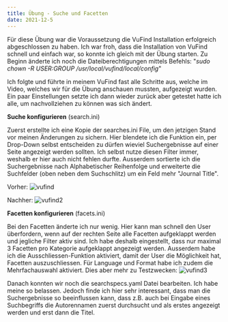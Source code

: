 ```yaml
---
title: Übung - Suche und Facetten
date: 2021-12-5
---
```


Für diese Übung war die Voraussetzung die VuFind Installation erfolgreich abgeschlossen zu haben.
Ich war froh, dass die Installation von VuFind schnell und einfach war, so konnte ich gleich mit der Übung starten. Zu Beginn änderte ich noch die Dateiberechtigungen mittels Befehls: "*sudo chown -R $USER:$GROUP /usr/local/vufind/local/config*"

Ich folgte und führte in meinem VuFind fast alle Schritte aus, welche im Video, welches wir für die Übung anschauen mussten, aufgezeigt wurden. Ein paar Einstellungen setzte ich dann wieder zurück aber getestet hatte ich alle, um nachvollziehen zu können was sich ändert. 

**Suche konfigurieren** (search.ini) 

Zuerst erstellte ich eine Kopie der searches.ini File, um den jetzigen Stand vor meinen Änderungen zu sichern.
Hier blendete ich die Funktion ein, per Drop-Down selbst entscheiden zu dürfen wieviel Suchergebnisse auf einer Seite angezeigt werden sollten. Ich selbst nutze diesen Filter immer, weshalb er hier auch nicht fehlen durfte. Ausserdem sortierte ich die Suchergebnisse nach Alphabetischer Reihenfolge und erweiterte die Suchfelder (oben neben dem Suchschlitz) um ein Feld mehr "Journal Title".

Vorher: ![vufind](https://user-images.githubusercontent.com/85638168/147700228-65071598-9792-4e5b-837f-e0dadf5fe342.png)

Nachher: ![vufind2](https://user-images.githubusercontent.com/85638168/147700268-b1e8bf10-f123-427a-8637-50c7dee2deae.png)

**Facetten konfigurieren** (facets.ini)

Bei den Facetten änderte ich nur wenig. Hier kann man schnell den User überfordern, wenn auf der rechten Seite alle Facetten aufgeklappt werden und jegliche Filter aktiv sind. Ich habe deshalb eingestellt, dass nur maximal 3 Facetten pro Kategorie aufgeklappt angezeigt werden. Ausserdem habe ich die Ausschliessen-Funktion aktiviert, damit der User die Möglichkeit hat, Facetten auszuschliessen. Für Language und Format habe ich zudem die Mehrfachauswahl aktiviert. Dies aber mehr zu Testzwecken:
![vufind3](https://user-images.githubusercontent.com/85638168/147699942-c982e97f-d455-41a2-889d-853bb1a7ed18.png)

Danach konnten wir noch die searchspecs.yaml Datei bearbeiten. Ich habe meine so belassen. Jedoch finde ich hier sehr interessant, dass man die Suchergebnisse so beeinflussen kann, dass z.B. auch bei Eingabe eines Suchbegriffs die Autorennamen zuerst durchsucht und als erstes angezeigt werden und erst dann die Titel.
